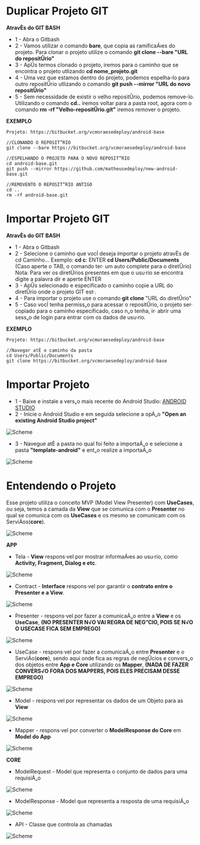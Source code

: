 # Duplicar Projeto GIT
**AtravÈs do GIT BASH**

* 1 - Abra o Gitbash
* 2 - Vamos utilizar o comando **bare**, que copia as ramificaÁıes do projeto. Para clonar o projeto utilize o comando **git clone --bare "URL do repositÛrio"**
* 3 - ApÛs termos clonado o projeto, iremos para o caminho que se encontra o projeto utlizando **cd nome_projeto.git**
* 4 - Uma vez que estamos dentro do projeto, podemos espelha-lo para outro repositÛrio utlizando o comando **git push --mirror "URL do novo repositÛrio"**
* 5 - Sem necessidade de existir o velho repositÛrio, podemos remove-lo. Utilizando o comando **cd..** iremos voltar para a pasta root, agora com o comando **rm -rf "Velho-repositÛrio.git"** iremos remover o projeto.

**EXEMPLO**

```
Projeto: https://bitbucket.org/vcmoraesedeploy/android-base

//CLONANDO O REPOSIT”RIO
git clone --bare https://bitbucket.org/vcmoraesedeploy/android-base

//ESPELHANDO O PROJETO PARA O NOVO REPOSIT”RIO
cd android-base.git
git push --mirror https://github.com/matheusedeploy/new-android-base.git

//REMOVENTO O REPOSIT”RIO ANTIGO
cd ..
rm -rf android-base.git
```

# Importar Projeto GIT
**AtravÈs do GIT BASH**

* 1 - Abra o Gitbash
* 2 - Selecione o caminho que vocÍ deseja importar o projeto atravÈs de cd Caminho... 
	Exemplo: **cd c**: ENTER
		 **cd Users/Public/Documents** (Caso aperte o TAB, o comando ter· um auto complete para o diretÛrio)
		 Nota: Para ver os diretÛrios presentes em que o usu·rio se encontra digite a palavra dir e aperte ENTER
* 3 - ApÛs selecionado e especificado o caminho copie a URL do diretÛrio onde o projeto GIT est·.
* 4 - Para importar o projeto use o comando **git clone** "URL do diretÛrio"
* 5 - Caso vocÍ tenha permiss„o para acessar o repositÛrio, o projeto ser· copiado para o caminho especificado, caso n„o tenha, ir· abrir uma sess„o de login para entrar com os dados de usu·rio.

**EXEMPLO**

```
Projeto: https://bitbucket.org/vcmoraesedeploy/android-base

//Navegar atÈ o caminho da pasta
cd Users/Public/Documents
git clone https://bitbucket.org/vcmoraesedeploy/android-base
```

# Importar Projeto

* 1 - Baixe e instale a vers„o mais recente do Android Studio: [ANDROID STUDIO](https://developer.android.com/studio/index.html?hl=pt-br)
* 2 - Inicie o Android Studio e em seguida selecione a opÁ„o **"Open an existing Android Studio project"**

![Scheme](images/step1AndroidStudio.png)

* 3 - Navegue atÈ a pasta no qual foi feito a importaÁ„o e selecione a pasta **"template-android"** e ent„o realize a importaÁ„o

![Scheme](images/print1.png)

# Entendendo o Projeto

Esse projeto utiliza o conceito MVP (Model View Presenter) com **UseCases**, ou seja, temos a camada da **View** que se comunica com o **Presenter** no qual se comunica com os **UseCases** e os mesmo se comunicam com os ServiÁos(**core**).

![Scheme](images/diagramaAppCore.png)

**APP**

* Tela - **View** respons·vel por mostrar informaÁıes ao usu·rio, como **Activity, Fragment, Dialog e etc**. 

![Scheme](images/print2.png)

* Contract - **Interface** respons·vel por garantir o **contrato entre o Presenter e a View**.

![Scheme](images/print3.png)

* Presenter - respons·vel por fazer a comunicaÁ„o entre a **View** e os **UseCase**, **(NO PRESENTER N√O VAI REGRA DE NEG”CIO, POIS SE N√O O USECASE FICA SEM EMPREGO)**

![Scheme](images/print4.png)

* UseCase - respons·vel por fazer a comunicaÁ„o entre **Presenter** e o ServiÁo(**core**), sendo aqui onde fica as regras de negÛcios e convers„o dos objetos entre **App e Core** utilizando os **Mapper**, **(NADA DE FAZER CONVERS√O FORA DOS MAPPERS, POIS ELES PRECISAM DESSE EMPREGO)**

![Scheme](images/print5.png)

* Model - respons·vel por representar os dados de um Objeto para as **View**

![Scheme](images/print6.png)

* Mapper - respons·vel por converter o **ModelResponse do Core** em **Model do App**

![Scheme](images/print9.png)

**CORE**

* ModelRequest - Model que representa o conjunto de dados para uma requisiÁ„o

![Scheme](images/print10.png)

* ModelResponse - Model que representa a resposta de uma requisiÁ„o

![Scheme](images/print7.png)

* API - Classe que controla as chamadas 

![Scheme](images/print8.png)